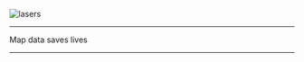 ![lasers](https://www.dropbox.com/s/gmnbft3itgti61r/lasers_intro.png?dl=1)

---

Map data saves lives

---